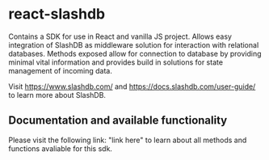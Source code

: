 # react-slashdb
Contains a SDK for use in React and vanilla JS project. Allows easy integration of SlashDB as middleware solution for interaction with relational databases. Methods exposed allow for connection to database by providing minimal vital information and provides build in solutions for state management of incoming data.

Visit https://www.slashdb.com/ and https://docs.slashdb.com/user-guide/ to learn more about SlashDB.

## Documentation and available functionality

Please visit the following link: "link here" to learn about all methods and functions avaliable for this sdk.
